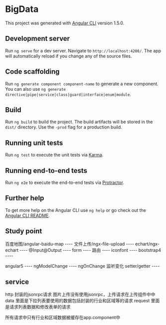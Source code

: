 # BigData

This project was generated with [Angular CLI](https://github.com/angular/angular-cli) version 1.5.0.

## Development server

Run `ng serve` for a dev server. Navigate to `http://localhost:4200/`. The app will automatically reload if you change any of the source files.

## Code scaffolding

Run `ng generate component component-name` to generate a new component. You can also use `ng generate directive|pipe|service|class|guard|interface|enum|module`.

## Build

Run `ng build` to build the project. The build artifacts will be stored in the `dist/` directory. Use the `-prod` flag for a production build.

## Running unit tests

Run `ng test` to execute the unit tests via [Karma](https://karma-runner.github.io).

## Running end-to-end tests

Run `ng e2e` to execute the end-to-end tests via [Protractor](http://www.protractortest.org/).

## Further help

To get more help on the Angular CLI use `ng help` or go check out the [Angular CLI README](https://github.com/angular/angular-cli/blob/master/README.md).

## Study point
百度地图/angular-baidu-map  ----
文件上传/ngx-file-upload  ----
echart/ngx-echart  ----
@Input@Output  ----
form  ----
路由  ----
iconfont  ----
bootstrap4  ----

angular5  ----
ngModelChange  ----
ngOnChange 监听变化 setter/getter  ----


## service
http 封装的jsonrpc请求  图片上传没有使用jsonrpc，上传请求在上传组件中中
data 里面是下拉列表要使用的数据包括封装的行业和区域等的请求
request 里面是请求列表数据和修改表单的请求

所有请求中只有行业和区域数据被缓存在app.component中
